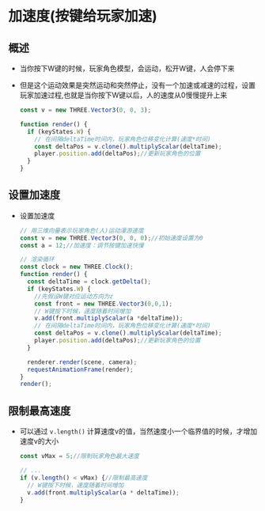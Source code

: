 # 加速度(按键给玩家加速)

## 概述

+ 当你按下W键的时候，玩家角色模型，会运动，松开W键，人会停下来
+ 但是这个运动效果是突然运动和突然停止，没有一个加速或减速的过程，设置玩家加速过程,也就是当你按下W键以后，人的速度从0慢慢提升上来

  ```js
  const v = new THREE.Vector3(0, 0, 3);

  function render() {
    if (keyStates.W) {
      // 在间隔deltaTime时间内，玩家角色位移变化计算(速度*时间)
      const deltaPos = v.clone().multiplyScalar(deltaTime);
      player.position.add(deltaPos);//更新玩家角色的位置
    }
  }
  ```

## 设置加速度

+ 设置加速度

  ```js
  // 用三维向量表示玩家角色(人)运动漫游速度
  const v = new THREE.Vector3(0, 0, 0);//初始速度设置为0
  const a = 12;//加速度：调节按键加速快慢

  // 渲染循环
  const clock = new THREE.Clock();
  function render() {
    const deltaTime = clock.getDelta();
    if (keyStates.W) {
      //先假设W键对应运动方向为z
      const front = new THREE.Vector3(0,0,1);
      // W键按下时候，速度随着时间增加
      v.add(front.multiplyScalar(a *deltaTime));
      // 在间隔deltaTime时间内，玩家角色位移变化计算(速度*时间)
      const deltaPos = v.clone().multiplyScalar(deltaTime);
      player.position.add(deltaPos);//更新玩家角色的位置
    }

    renderer.render(scene, camera);
    requestAnimationFrame(render);
  }
  render();
  ```

## 限制最高速度

+ 可以通过 `v.length()` 计算速度v的值，当然速度小一个临界值的时候，才增加速度v的大小

  ```js
  const vMax = 5;//限制玩家角色最大速度

  // ...
  if (v.length() < vMax) {//限制最高速度
    // W键按下时候，速度随着时间增加
    v.add(front.multiplyScalar(a * deltaTime));
  }
  ```

